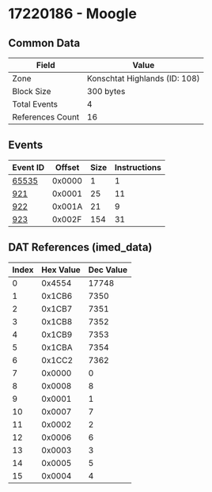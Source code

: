 # 17220186 - Moogle

## Common Data

| Field            | Value                         |
|------------------|-------------------------------|
| Zone             | Konschtat Highlands (ID: 108) |
| Block Size       | 300 bytes                     |
| Total Events     | 4                             |
| References Count | 16                            |

## Events

| Event ID            | Offset   |   Size |   Instructions |
|---------------------|----------|--------|----------------|
| [65535](./65535.md) | 0x0000   |      1 |              1 |
| [921](./921.md)     | 0x0001   |     25 |             11 |
| [922](./922.md)     | 0x001A   |     21 |              9 |
| [923](./923.md)     | 0x002F   |    154 |             31 |

## DAT References (imed_data)

|   Index | Hex Value   |   Dec Value |
|---------|-------------|-------------|
|       0 | 0x4554      |       17748 |
|       1 | 0x1CB6      |        7350 |
|       2 | 0x1CB7      |        7351 |
|       3 | 0x1CB8      |        7352 |
|       4 | 0x1CB9      |        7353 |
|       5 | 0x1CBA      |        7354 |
|       6 | 0x1CC2      |        7362 |
|       7 | 0x0000      |           0 |
|       8 | 0x0008      |           8 |
|       9 | 0x0001      |           1 |
|      10 | 0x0007      |           7 |
|      11 | 0x0002      |           2 |
|      12 | 0x0006      |           6 |
|      13 | 0x0003      |           3 |
|      14 | 0x0005      |           5 |
|      15 | 0x0004      |           4 |
